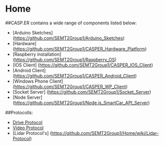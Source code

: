# Home

##CASP.ER contains a wide range of components listed below:
* [Arduino Sketches]       (https://github.com/SEMT2Group1/Arduino_Sketches)
* [Hardware]               (https://github.com/SEMT2Group1/CASPER_Hardware_Platform)
* [Raspberry installation] (https://github.com/SEMT2Group1/Raspberry_OS)
* [IOS Client]             (https://github.com/SEMT2Group1/CASPER_IOS_Client)
* [Android Client]         (https://github.com/SEMT2Group1/CASPER_Android_Client)
* [Windows Phone Client]   (https://github.com/SEMT2Group1/CASPER_WP_Client)
* [Socket Server]          (https://github.com/SEMT2Group1/Socket_Server)
* [Node Server]            (https://github.com/SEMT2Group1/Node.js_SmartCar_API_Server)

##Protocolls:
* [Drive Protocol](https://github.com/SEMT2Group1/Home/wiki/Drive-Protocol)
* [Video Protocol](https://github.com/SEMT2Group1/Home/wiki/Video-Protocol)
* [Lidar Protocol's] (https://github.com/SEMT2Group1/Home/wiki/Lidar-Protocol)

